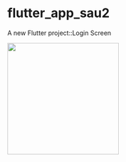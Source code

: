 # flutter_app_sau2

A new Flutter project::Login Screen

<img src="https://user-images.githubusercontent.com/69613449/133882863-37ce8623-618f-4a87-a523-cb2790762165.jpg" width="250">

